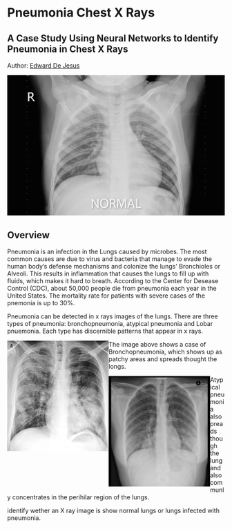 # Pneumonia Chest X Rays
## A Case Study Using Neural Networks to Identify Pneumonia in Chest X Rays
Author: [Edward De Jesus](https://github.com/edejesus196)

<p><img src="./images/normal-pneumonia-animation.gif" alt="Header"></p>

## Overview
Pneumonia is an infection in the Lungs caused by microbes. The most common causes are due to virus and bacteria that manage to evade the human body’s defense mechanisms and colonize the lungs' Bronchioles or Alveoli. This results in inflammation that causes the lungs to fill up with fluids, which makes it hard to breath. According to the Center for Desease Control (CDC), about 50,000 people die from pneumonia each year in the United States. The mortality rate for patients with severe cases of the pnemonia is up to 30%.

Pneumonia can be detected in x rays images of the lungs. There are three types of pneumonia: bronchopneumonia, atypical pneumonia and Lobar pnuemonia. Each type has discernible patterns that appear in x rays.

<p><img src="./images/X-ray_of_bronchopneumonia.png" width="235" height="256" style="float:left"></p>
The image above shows a case of Bronchopneumonia, which shows up as patchy areas and spreads thought the longs.

<p><img src="./images/Atypical_pneumonia.jpeg" width="235" height="256" style="float:left">Atypical pneumonia also preads though the lung and also communly concentrates in the perihilar region of the lungs.</p>



identify wether an X ray image is show normal lungs or lungs infected with pneumonia.